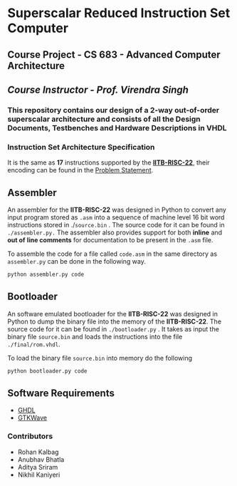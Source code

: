 # Superscalar Reduced Instruction Set Computer

## Course Project - CS 683 - Advanced Computer Architecture

## *Course Instructor - Prof. Virendra Singh*

### This repository contains our design of a 2-way out-of-order superscalar architecture and consists of all the Design Documents, Testbenches and Hardware Descriptions in **VHDL**

### Instruction Set Architecture Specification

It is the same as **17** instructions supported by the [**IITB-RISC-22**](https://github.com/rohankalbag/multicycle-risc), their encoding can be found in the [Problem Statement](https://github.com/rohankalbag/Multicycle-RISC-Microprocessor/blob/master/Documentation/Multicycle%20Problem%20Statement.pdf).

## Assembler

An assembler for the **IITB-RISC-22** was designed in Python to convert any input program stored as  `.asm` into a sequence of machine level 16 bit word instructions stored in   ./`source.bin` . The source code for it can be found in `./assembler.py.` The assembler also provides support for both **inline** and **out of** **line comments** for documentation to be present in the `.asm` file.

To assemble the code for a file called `code.asm` in the same directory as `assembler.py` can be done in the following way.

````bash
python assembler.py code
````

## Bootloader

An software emulated bootloader for the **IITB-RISC-22** was designed in Python to dump the binary file into the memory of the **IITB-RISC-22**. The source code for it can be found in `./bootloader.py` . It takes as input the binary file `source.bin` and loads the instructions into the file `./final/rom.vhdl`.

To load the binary file `source.bin` into memory do the following

```bash
python bootloader.py code
```


## Software Requirements

- [GHDL](https://github.com/ghdl/ghdl)
- [GTKWave](http://gtkwave.sourceforge.net/)

### Contributors

- Rohan Kalbag
- Anubhav Bhatla
- Aditya Sriram
- Nikhil Kaniyeri
